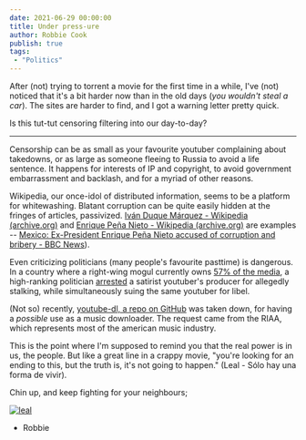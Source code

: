 ```yaml
---
date: 2021-06-29 00:00:00
title: Under press-ure
author: Robbie Cook
publish: true
tags:
 - "Politics"
---
```


After (not) trying to torrent a movie for the first time in a while, I've (not) noticed that it's a bit harder now than in the old days (*you wouldn't steal a car*). The sites are harder to find, and I got a warning letter pretty quick.

Is this tut-tut censoring filtering into our day-to-day?

---

Censorship can be as small as your favourite youtuber complaining about takedowns, or as large as someone fleeing to Russia to avoid a life sentence. It happens for interests of IP and copyright, to avoid government embarrassment and backlash, and for a myriad of other reasons.

Wikipedia, our once-idol of distributed information, seems to be a platform for whitewashing. Blatant corruption can be quite easily hidden at the fringes of articles, passivized. [Iván Duque Márquez - Wikipedia (archive.org)](https://web.archive.org/web/20210525233659/https://en.wikipedia.org/wiki/Iv%C3%A1n_Duque_M%C3%A1rquez) and [Enrique Peña Nieto - Wikipedia (archive.org)](https://web.archive.org/web/20180115035511/https://en.wikipedia.org/wiki/Enrique_Pe%C3%B1a_Nieto) are examples -- [Mexico: Ex-President Enrique Peña Nieto accused of corruption and bribery - BBC News](https://www.bbc.com/news/world-latin-america-53746715)).

Even criticizing politicians (many people's favourite pasttime) is dangerous. In a country where a right-wing mogul currently owns [57% of the media](https://www.theguardian.com/news/datablog/2020/nov/13/australia-newspaper-ownership-is-among-the-most-concentrated-in-the-world), a high-ranking politician [arrested](https://www.theguardian.com/australia-news/2021/jun/18/friendlyjordies-arrest-by-nsw-police-fixated-persons-unit-questioned-by-former-top-prosecutor) a satirist youtuber's producer for allegedly stalking, while simultaneously suing the same youtuber for libel.

(Not so) recently, [youtube-dl, a repo on GitHub](https://www.eff.org/deeplinks/2020/11/riaa-abuses-dmca-take-down-popular-tool-downloading-online-video) was taken down, for having a *possible* use as a music downloader. The request came from the RIAA, which represents most of the american music industry.

This is the point where I'm supposed to remind you that the real power is in us, the people. But like a great line in a crappy movie, "you're looking for an ending to this, but the truth is, it's not going to happen." (Leal - Sólo hay una forma de vivir).

Chin up, and keep fighting for your neighbours;

[![leal](/leal.jpg)](leal.jpg)

- Robbie
